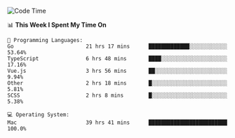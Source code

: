 <!--START_SECTION:waka-->
![Code Time](http://img.shields.io/badge/Code%20Time-173%20hrs%2026%20mins-blue)

📊 **This Week I Spent My Time On** 

```text
💬 Programming Languages: 
Go                       21 hrs 17 mins      █████████████░░░░░░░░░░░░   53.64% 
TypeScript               6 hrs 48 mins       ████░░░░░░░░░░░░░░░░░░░░░   17.16% 
Vue.js                   3 hrs 56 mins       ██░░░░░░░░░░░░░░░░░░░░░░░   9.94% 
Other                    2 hrs 18 mins       █░░░░░░░░░░░░░░░░░░░░░░░░   5.81% 
SCSS                     2 hrs 8 mins        █░░░░░░░░░░░░░░░░░░░░░░░░   5.38%

💻 Operating System: 
Mac                      39 hrs 41 mins      █████████████████████████   100.0%

```


<!--END_SECTION:waka-->
